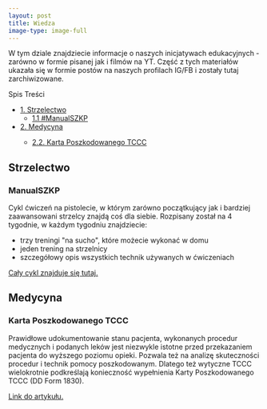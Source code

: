 ```yaml
---
layout: post
title: Wiedza
image-type: image-full
---
```


W tym dziale znajdziecie informacje o naszych inicjatywach edukacyjnych - zarówno w formie pisanej jak i filmów na YT. Część z tych materiałów ukazała się w formie postów na naszych profilach IG/FB i zostały tutaj zarchiwizowane.

<div id="toc-container">
<p class="toc-title">Spis Treści</p>
<ul class="toc-list">
  <li><a href="#strzelectwo">1. Strzelectwo</a>
    <ul>
      <li><a href="#manual-szkp">1.1 #ManualSZKP</a></li>
    </ul>
  </li>
  <li><a href="#medycyna">2. Medycyna</a></li>
    <ul>
      <li><a href="#karta-tccc">2.2. Karta Poszkodowanego TCCC</a></li>
    </ul>
</ul>
</div>

## <a name="strzelectwo"></a>Strzelectwo
### <a name="manual-szkp"></a>ManualSZKP
Cykl ćwiczeń na pistolecie, w którym zarówno początkujący jak i bardziej zaawansowani strzelcy znajdą coś dla siebie. Rozpisany został na 4 tygodnie, w każdym tygodniu znajdziecie:
* trzy treningi "na sucho", które możecie wykonać w domu
* jeden trening na strzelnicy
* szczegółowy opis wszystkich technik używanych w ćwiczeniach

<a href="/manualszkp">Cały cykl znajduje się tutaj.</a>

## <a name="medycyna"></a>Medycyna
### <a name="karta-tccc"></a>Karta Poszkodowanego TCCC
Prawidłowe udokumentowanie stanu pacjenta, wykonanych procedur medycznych i podanych leków jest niezwykle istotne przed przekazaniem pacjenta do wyższego poziomu opieki. Pozwala też na analizę skuteczności procedur i technik pomocy poszkodowanym. Dlatego też wytyczne TCCC wielokrotnie podkreślają konieczność wypełnienia Karty Poszkodowanego TCCC (DD Form 1830).

<a href="/tccc/kartaposzkodowanego">Link do artykułu.</a>
